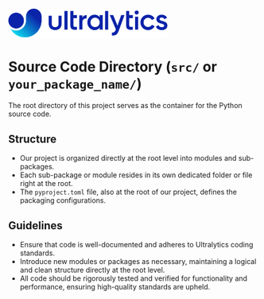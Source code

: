 <br>
<a href="https://www.ultralytics.com/" target="_blank"><img src="https://raw.githubusercontent.com/ultralytics/assets/main/logo/Ultralytics_Logotype_Original.svg" width="320" alt="Ultralytics logo"></a>

# Source Code Directory (`src/` or `your_package_name/`)

The root directory of this project serves as the container for the Python source code.

## Structure

- Our project is organized directly at the root level into modules and sub-packages.
- Each sub-package or module resides in its own dedicated folder or file right at the root.
- The `pyproject.toml` file, also at the root of our project, defines the packaging configurations.

## Guidelines

- Ensure that code is well-documented and adheres to Ultralytics coding standards.
- Introduce new modules or packages as necessary, maintaining a logical and clean structure directly at the root level.
- All code should be rigorously tested and verified for functionality and performance, ensuring high-quality standards are upheld.
